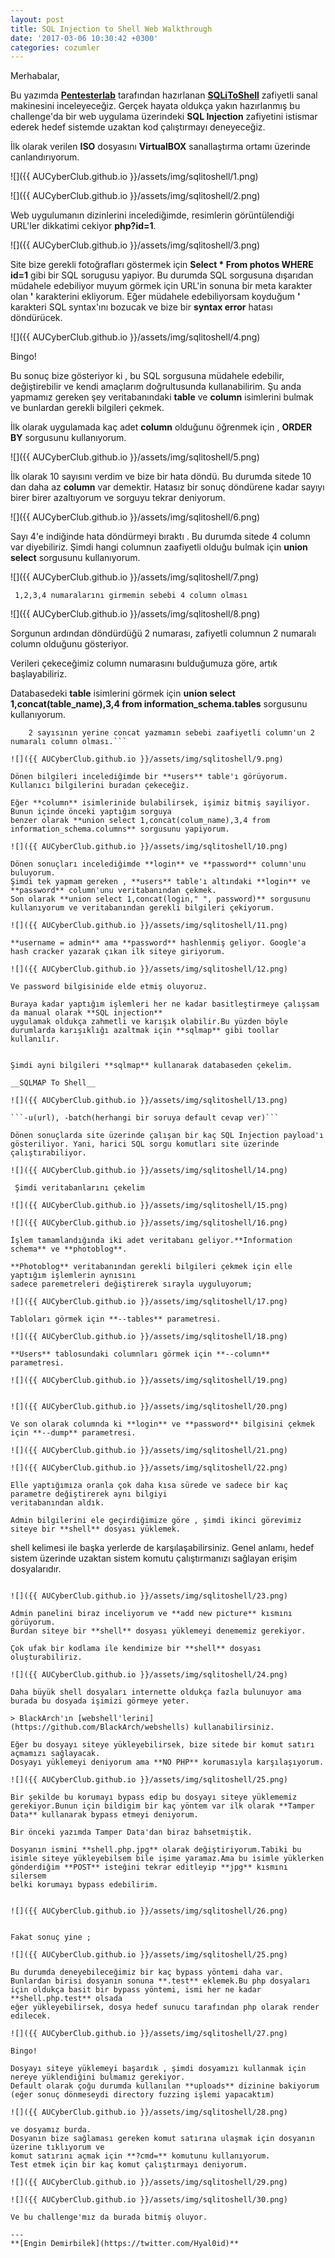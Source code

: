```yaml
---
layout: post
title: SQL Injection to Shell Web Walkthrough
date: '2017-03-06 10:30:42 +0300'
categories: cozumler
---
```


Merhabalar,

Bu yazımda **[Pentesterlab](https://pentesterlab.com/exercises/from_sqli_to_shell)** tarafından hazırlanan **[SQLiToShell](https://pentesterlab.com/exercises/from_sqli_to_shell)** zafiyetli sanal makinesini inceleyeceğiz.
Gerçek hayata oldukça yakın hazırlanmış bu challenge'da bir web uygulama üzerindeki **SQL Injection**
zafiyetini istismar ederek hedef sistemde uzaktan kod çalıştırmayı deneyeceğiz.

İlk olarak verilen **ISO** dosyasını **VirtualBOX** sanallaştırma ortamı üzerinde canlandırıyorum.

![]({{ AUCyberClub.github.io }}/assets/img/sqlitoshell/1.png)  


![]({{ AUCyberClub.github.io }}/assets/img/sqlitoshell/2.png)  

Web uygulumanın dizinlerini incelediğimde, resimlerin görüntülendiği URL'ler dikkatimi cekiyor **php?id=1**.

![]({{ AUCyberClub.github.io }}/assets/img/sqlitoshell/3.png)   

Site bize gerekli fotoğrafları göstermek için **Select * From photos WHERE id=1** gibi bir SQL sorugusu yapiyor.
Bu durumda SQL sorgusuna dışarıdan müdahele edebiliyor muyum görmek için URL'in sonuna bir meta karakter olan
**'** karakterini ekliyorum. Eğer müdahele edebiliyorsam koyduğum **'** karakteri SQL syntax'ını bozucak ve 
bize bir **syntax error** hatası döndürücek.

![]({{ AUCyberClub.github.io }}/assets/img/sqlitoshell/4.png)  

Bingo!

Bu sonuç bize gösteriyor ki , bu SQL sorgusuna müdahele edebilir, değiştirebilir ve kendi amaçlarım doğrultusunda kullanabilirim.
Şu anda yapmamız gereken şey veritabanındaki **table** ve **column** isimlerini bulmak ve bunlardan gerekli
bilgileri çekmek.

İlk olarak uygulamada kaç adet **column** olduğunu öğrenmek için , **ORDER BY** sorgusunu kullanıyorum.

![]({{ AUCyberClub.github.io }}/assets/img/sqlitoshell/5.png)  

İlk olarak 10 sayısını verdim ve bize bir hata döndü. Bu durumda sitede 10 dan daha az **column** var demektir.
Hatasız bir sonuç döndürene kadar sayıyı birer birer azaltıyorum ve sorguyu tekrar deniyorum.

![]({{ AUCyberClub.github.io }}/assets/img/sqlitoshell/6.png)  

Sayı 4'e indiğinde hata döndürmeyi bıraktı . Bu durumda sitede 4 column var diyebiliriz. Şimdi hangi columnun
zaafiyetli olduğu bulmak için **union select** sorgusunu kullanıyorum.


![]({{ AUCyberClub.github.io }}/assets/img/sqlitoshell/7.png)  

``` 1,2,3,4 numaralarını girmemin sebebi 4 column olması```

![]({{ AUCyberClub.github.io }}/assets/img/sqlitoshell/8.png)  

Sorgunun ardından döndürdüğü 2 numarası, zafiyetli columnun 2 numaralı column olduğunu gösteriyor.

Verileri çekeceğimiz column numarasını bulduğumuza göre, artık başlayabiliriz.

Databasedeki **table** isimlerini görmek için **union select 1,concat(table_name),3,4 from information_schema.tables** sorgusunu kullanıyorum.

```Information_schema veritabanlarında default olarak bulunur ve veritabanının bir şeması olarak düşünülebilir.
    2 sayısının yerine concat yazmamın sebebi zaafiyetli column'un 2 numaralı column olması.```

![]({{ AUCyberClub.github.io }}/assets/img/sqlitoshell/9.png)  

Dönen bilgileri incelediğimde bir **users** table'ı görüyorum. Kullanıcı bilgilerini buradan çekeceğiz.

Eğer **column** isimlerinide bulabilirsek, işimiz bitmiş sayiliyor. Bunun içinde önceki yaptığım sorguya
benzer olarak **union select 1,concat(colum_name),3,4 from information_schema.columns** sorgusunu yapiyorum.

![]({{ AUCyberClub.github.io }}/assets/img/sqlitoshell/10.png)  

Dönen sonuçları incelediğimde **login** ve **password** column'unu buluyorum.
Şimdi tek yapmam gereken , **users** table'ı altındaki **login** ve **password** column'unu veritabanından çekmek.
Son olarak **union select 1,concat(login," ", password)** sorgusunu kullanıyorum ve veritabanından gerekli bilgileri çekiyorum.

![]({{ AUCyberClub.github.io }}/assets/img/sqlitoshell/11.png)  

**username = admin** ama **password** hashlenmiş geliyor. Google'a hash cracker yazarak çıkan ilk siteye giriyorum.

![]({{ AUCyberClub.github.io }}/assets/img/sqlitoshell/12.png)  

Ve password bilgisinide elde etmiş oluyoruz.

Buraya kadar yaptığım işlemleri her ne kadar basitleştirmeye çalışsam da manual olarak **SQL injection**
uygulamak oldukça zahmetli ve karışık olabilir.Bu yüzden böyle durumlarda karışıklığı azaltmak için **sqlmap** gibi toollar kullanılır.


Şimdi ayni bilgileri **sqlmap** kullanarak databaseden çekelim.

__SQLMAP To Shell__

![]({{ AUCyberClub.github.io }}/assets/img/sqlitoshell/13.png)  

```-u(url), -batch(herhangi bir soruya default cevap ver)```

Dönen sonuçlarda site üzerinde çalışan bir kaç SQL Injection payload'ı gösteriliyor. Yani, harici SQL sorgu komutları site üzerinde çalıştırabiliyor.

![]({{ AUCyberClub.github.io }}/assets/img/sqlitoshell/14.png)  

 Şimdi veritabanlarını çekelim 

![]({{ AUCyberClub.github.io }}/assets/img/sqlitoshell/15.png)  

![]({{ AUCyberClub.github.io }}/assets/img/sqlitoshell/16.png)  

İşlem tamamlandığında iki adet veritabanı geliyor.**Information schema** ve **photoblog**.

**Photoblog** veritabanından gerekli bilgileri çekmek için elle yaptığım işlemlerin aynısını
sadece paremetreleri değiştirerek sırayla uyguluyorum;

![]({{ AUCyberClub.github.io }}/assets/img/sqlitoshell/17.png)  

Tabloları görmek için **--tables** parametresi.

![]({{ AUCyberClub.github.io }}/assets/img/sqlitoshell/18.png)  

**Users** tablosundaki columnları görmek için **--column** parametresi.

![]({{ AUCyberClub.github.io }}/assets/img/sqlitoshell/19.png)  


![]({{ AUCyberClub.github.io }}/assets/img/sqlitoshell/20.png)  

Ve son olarak columnda ki **login** ve **password** bilgisini çekmek için **--dump** parametresi.  

![]({{ AUCyberClub.github.io }}/assets/img/sqlitoshell/21.png)  

![]({{ AUCyberClub.github.io }}/assets/img/sqlitoshell/22.png)  

Elle yaptığımıza oranla çok daha kısa sürede ve sadece bir kaç parametre değiştirerek aynı bilgiyi
veritabanından aldık.

Admin bilgilerini ele geçirdiğimize göre , şimdi ikinci görevimiz siteye bir **shell** dosyası yüklemek. 

``` 
shell kelimesi ile başka yerlerde de karşılaşabilirsiniz. Genel anlamı, hedef sistem üzerinde uzaktan sistem komutu çalıştırmanızı sağlayan erişim dosyalarıdır. 
```

![]({{ AUCyberClub.github.io }}/assets/img/sqlitoshell/23.png)  

Admin panelini biraz inceliyorum ve **add new picture** kısmını görüyorum.
Burdan siteye bir **shell** dosyası yüklemeyi denememiz gerekiyor.

Çok ufak bir kodlama ile kendimize bir **shell** dosyası oluşturabiliriz.  

![]({{ AUCyberClub.github.io }}/assets/img/sqlitoshell/24.png)  

Daha büyük shell dosyaları internette oldukça fazla bulunuyor ama burada bu dosyada işimizi görmeye yeter.

> BlackArch'ın [webshell'lerini](https://github.com/BlackArch/webshells) kullanabilirsiniz.

Eğer bu dosyayı siteye yükleyebilirsek, bize sitede bir komut satırı açmamızı sağlayacak.
Dosyayı yüklemeyi deniyorum ama **NO PHP** korumasıyla karşılaşıyorum.

![]({{ AUCyberClub.github.io }}/assets/img/sqlitoshell/25.png)  

Bir şekilde bu korumayı bypass edip bu dosyayı siteye yüklememiz gerekiyor.Bunun için bildigim bir kaç yöntem var ilk olarak **Tamper Data** kullanarak bypass etmeyi deniyorum.

Bir önceki yazımda Tamper Data'dan biraz bahsetmiştik. 

Dosyanın ismini **shell.php.jpg** olarak değiştiriyorum.Tabiki bu isimle siteye yükleyebilsem bile işime yaramaz.Ama bu isimle yüklerken gönderdiğim **POST** isteğini tekrar editleyip **jpg** kısmını silersem
belki korumayı bypass edebilirim.


![]({{ AUCyberClub.github.io }}/assets/img/sqlitoshell/26.png)  


Fakat sonuç yine ;

![]({{ AUCyberClub.github.io }}/assets/img/sqlitoshell/25.png)  

Bu durumda deneyebileceğimiz bir kaç bypass yöntemi daha var. Bunlardan birisi dosyanın sonuna **.test** eklemek.Bu php dosyaları için oldukça basit bir bypass yöntemi, ismi her ne kadar **shell.php.test** olsada
eğer yükleyebilirsek, dosya hedef sunucu tarafından php olarak render edilecek.

![]({{ AUCyberClub.github.io }}/assets/img/sqlitoshell/27.png)  

Bingo!

Dosyayı siteye yüklemeyi başardık , şimdi dosyamızı kullanmak için nereye yüklendiğini bulmamız gerekiyor.
Default olarak çoğu durumda kullanılan **uploads** dizinine bakiyorum (eğer sonuç dönmeseydi directory fuzzing işlemi yapacaktım)

![]({{ AUCyberClub.github.io }}/assets/img/sqlitoshell/28.png)  

ve dosyamız burda.
Dosyanın bize sağlaması gereken komut satırına ulaşmak için dosyanın üzerine tıklıyorum ve
komut satırını açmak için **?cmd=** komutunu kullanıyorum.
Test etmek için bir kaç komut çalıştırmayı deniyorum.

![]({{ AUCyberClub.github.io }}/assets/img/sqlitoshell/29.png)  

![]({{ AUCyberClub.github.io }}/assets/img/sqlitoshell/30.png)  

Ve bu challenge'mız da burada bitmiş oluyor.

---
**[Engin Demirbilek](https://twitter.com/Hyal0id)**
